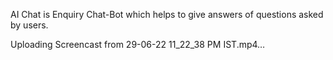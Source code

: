 AI Chat is Enquiry Chat-Bot which helps to give answers of questions asked by users.

Uploading Screencast from 29-06-22 11_22_38 PM IST.mp4…


